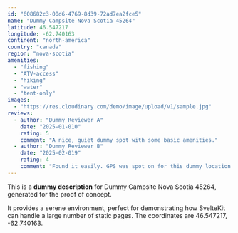 ```yaml
---
id: "608682c3-00d6-4769-8d39-72ad7ea2fce5"
name: "Dummy Campsite Nova Scotia 45264"
latitude: 46.547217
longitude: -62.740163
continent: "north-america"
country: "canada"
region: "nova-scotia"
amenities:
  - "fishing"
  - "ATV-access"
  - "hiking"
  - "water"
  - "tent-only"
images:
  - "https://res.cloudinary.com/demo/image/upload/v1/sample.jpg"
reviews:
  - author: "Dummy Reviewer A"
    date: "2025-01-010"
    rating: 5
    comment: "A nice, quiet dummy spot with some basic amenities."
  - author: "Dummy Reviewer B"
    date: "2025-02-019"
    rating: 4
    comment: "Found it easily. GPS was spot on for this dummy location."
---
```


This is a **dummy description** for Dummy Campsite Nova Scotia 45264, generated for the proof of concept.

It provides a serene environment, perfect for demonstrating how SvelteKit can handle a large number of static pages. The coordinates are 46.547217, -62.740163.
